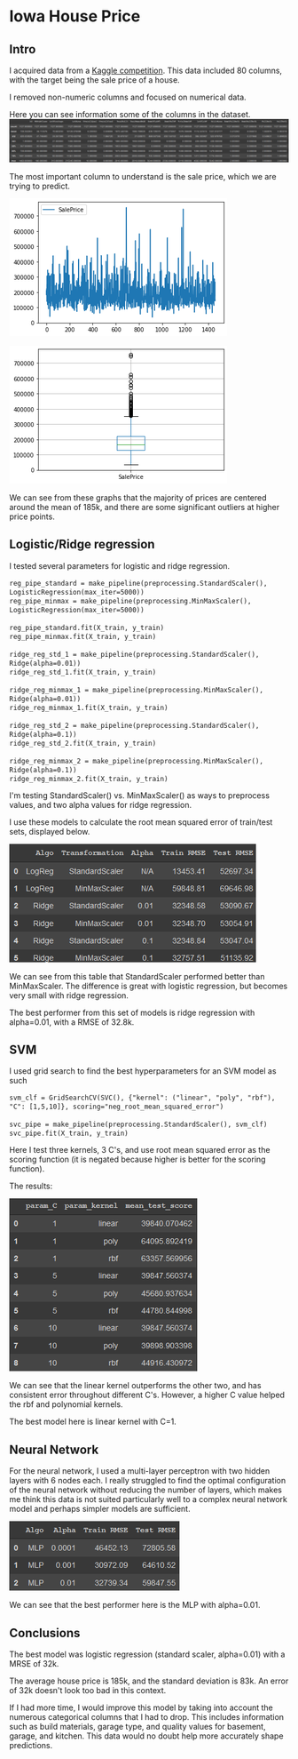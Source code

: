 # Iowa House Price

## Intro

I acquired data from a [Kaggle competition](https://www.kaggle.com/c/iowa-house-price-prediction).
This data included 80 columns, with the target being the sale price of a house.

I removed non-numeric columns and focused on numerical data.

Here you can see information some of the columns in the dataset.
![Data subsection](/imgs/data_describe.png)

The most important column to understand is the sale price, which we are trying to predict.

![Sale Price Line Plot](/imgs/saleprices_lineplot.png)

![Sale Price Box Plot](/imgs/saleprices_boxplot.png)

We can see from these graphs that the majority of prices are centered around the mean of 185k, and there are some significant outliers at higher price points.

## Logistic/Ridge regression

I tested several parameters for logistic and ridge regression.

```
reg_pipe_standard = make_pipeline(preprocessing.StandardScaler(), LogisticRegression(max_iter=5000))
reg_pipe_minmax = make_pipeline(preprocessing.MinMaxScaler(), LogisticRegression(max_iter=5000))

reg_pipe_standard.fit(X_train, y_train)
reg_pipe_minmax.fit(X_train, y_train)

ridge_reg_std_1 = make_pipeline(preprocessing.StandardScaler(), Ridge(alpha=0.01))
ridge_reg_std_1.fit(X_train, y_train)

ridge_reg_minmax_1 = make_pipeline(preprocessing.MinMaxScaler(), Ridge(alpha=0.01))
ridge_reg_minmax_1.fit(X_train, y_train)

ridge_reg_std_2 = make_pipeline(preprocessing.StandardScaler(), Ridge(alpha=0.1))
ridge_reg_std_2.fit(X_train, y_train)

ridge_reg_minmax_2 = make_pipeline(preprocessing.MinMaxScaler(), Ridge(alpha=0.1))
ridge_reg_minmax_2.fit(X_train, y_train)
```

I'm testing StandardScaler() vs. MinMaxScaler() as ways to preprocess values, and two alpha values for ridge regression.

I use these models to calculate the root mean squared error of train/test sets, displayed below.

![Logistic Regression Results](/imgs/logreg_results.png)

We can see from this table that StandardScaler performed better than MinMaxScaler.
The difference is great with logistic regression, but becomes very small with ridge regression.

The best performer from this set of models is ridge regression with alpha=0.01, with a RMSE of 32.8k.

## SVM

I used grid search to find the best hyperparameters for an SVM model as such

```
svm_clf = GridSearchCV(SVC(), {"kernel": ("linear", "poly", "rbf"), "C": [1,5,10]}, scoring="neg_root_mean_squared_error")

svc_pipe = make_pipeline(preprocessing.StandardScaler(), svm_clf)
svc_pipe.fit(X_train, y_train)
```

Here I test three kernels, 3 C's, and use root mean squared error as the scoring function (it is negated because higher is better for the scoring function).

The results:

![SVM Results](/imgs/svm_results.png)

We can see that the linear kernel outperforms the other two, and has consistent error throughout different C's.
However, a higher C value helped the rbf and polynomial kernels.

The best model here is linear kernel with C=1.

## Neural Network

For the neural network, I used a multi-layer perceptron with two hidden layers with 6 nodes each.
I really struggled to find the optimal configuration of the neural network without reducing the number of layers,
which makes me think this data is not suited particularly well to a complex neural network model and perhaps simpler models are sufficient.

![Neural network results](/imgs/nn_results.png)

We can see that the best performer here is the MLP with alpha=0.01.

## Conclusions

The best model was logistic regression (standard scaler, alpha=0.01) with a MRSE of 32k.

The average house price is 185k, and the standard deviation is 83k. An error of 32k doesn't look too bad in this context.

If I had more time, I would improve this model by taking into account the numerous categorical columns that I had to drop.
This includes information such as build materials, garage type, and quality values for basement, garage, and kitchen.
This data would no doubt help more accurately shape predictions.
